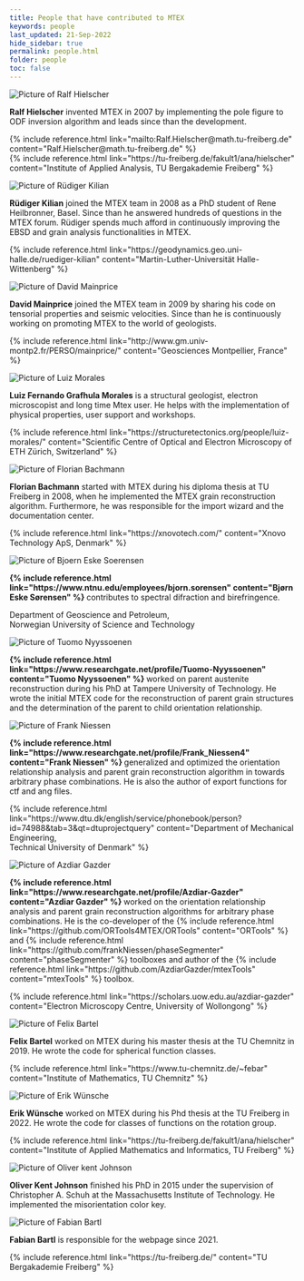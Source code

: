 ```yaml
---
title: People that have contributed to MTEX
keywords: people
last_updated: 21-Sep-2022
hide_sidebar: true
permalink: people.html
folder: people
toc: false
---
```


<div class="row">
    <div class="panel panel-profile-card col-md-6">
        <div class="panel-heading">
            <img src="images/profiles/ralf-hielscher.png" alt="Picture of Ralf Hielscher">
        </div>
        <div class="panel-body">
            <p>
                <b>Ralf Hielscher</b>
                invented MTEX in 2007 by implementing the pole figure to ODF inversion
                algorithm and leads since than the development.
            </p>
            <p>
                {% include reference.html link="mailto:Ralf.Hielscher@math.tu-freiberg.de"
                content="Ralf.Hielscher@math.tu-freiberg.de" %}
                <br>
                {% include reference.html link="https://tu-freiberg.de/fakult1/ana/hielscher" content="Institute of
                Applied Analysis, TU Bergakademie Freiberg" %}
            </p>
        </div>
    </div>
    <div class="panel panel-profile-card col-md-6">
        <div class="panel-heading">
            <img src="images/profiles/ruediger-kilian.png" alt="Picture of Rüdiger Kilian">
        </div>
        <div class="panel-body">
            <p>
                <b>Rüdiger Kilian</b>
                joined the MTEX team in 2008 as a PhD student of
                Rene Heilbronner, Basel. Since than he answered hundreds of questions in the
                MTEX forum. Rüdiger spends much afford in continuously improving the EBSD
                and grain analysis functionalities in MTEX.
            </p>
            <p>
                {% include reference.html link="https://geodynamics.geo.uni-halle.de/ruediger-kilian"
                content="Martin-Luther-Universität Halle-Wittenberg" %}
            </p>
        </div>
    </div>
</div>

<div class="row">
    <div class="panel panel-profile-card col-md-6">
        <div class="panel-heading">
            <img src="images/profiles/david-mainprice.png" alt="Picture of David Mainprice">
        </div>
        <div class="panel-body">
            <p>
                <b>David Mainprice</b>
                joined the MTEX team in 2009 by sharing his code
                on tensorial properties and seismic velocities. Since than he is
                continuously working on promoting MTEX to the world of geologists.
            </p>
            <p>
                {% include reference.html link="http://www.gm.univ-montp2.fr/PERSO/mainprice/" content="Geosciences
                Montpellier, France" %}
            </p>
        </div>
    </div>
    <div class="panel panel-profile-card col-md-6">
        <div class="panel-heading">
            <img src="images/profiles/Luiz-Morales.webp" alt="Picture of Luiz Morales">
        </div>
        <div class="panel-body">
            <p>
                <b>Luiz Fernando Grafhula Morales</b>
				is a structural geologist, electron
				microscopist and long time Mtex user. He helps with the implementation
				of physical properties, user support and workshops.
            </p>
            <p>
                {% include reference.html link="https://structuretectonics.org/people/luiz-morales/" content="Scientific Centre of Optical and Electron Microscopy of ETH Zürich, Switzerland" %}
            </p>
        </div>
    </div>
</div>

<div class="row">
    <div class="panel panel-profile-card col-md-6">
        <div class="panel-heading">
            <img src="images/profiles/florian-bachmann.png" alt="Picture of Florian Bachmann">
        </div>
        <div class="panel-body">
            <p>
                <b>Florian Bachmann</b>
                started with MTEX during his diploma thesis at TU
                Freiberg in 2008, when he implemented the MTEX grain reconstruction
                algorithm. Furthermore, he was responsible for the import wizard and the
                documentation center.
            </p>
            <p>
                {% include reference.html link="https://xnovotech.com/" content="Xnovo Technology ApS, Denmark" %}
            </p>
        </div>
    </div>
    <div class="panel panel-profile-card col-md-6">
        <div class="panel-heading">
            <img src="images/profiles/bjorn-eske-soerensen.png" alt="Picture of Bjoern Eske Soerensen">
        </div>
        <div class="panel-body">
            <p>
                <b>
                    {% include reference.html link="https://www.ntnu.edu/employees/bjorn.sorensen"
                    content="Bj&oslash;rn Eske S&oslash;rensen" %}
                </b>
                contributes to spectral difraction and birefringence.
            </p>
            <p>
                Department of Geoscience and Petroleum,
                <br>
                Norwegian University of Science and Technology
            </p>
        </div>
    </div>
</div>

<div class="row">
    <div class="panel panel-profile-card col-md-6">
        <div class="panel-heading">
            <img src="images/profiles/tuomo-nyyssoenen.png" alt="Picture of Tuomo Nyyssoenen">
        </div>
        <div class="panel-body">
            <p>
                <b>
                    {% include reference.html link="https://www.researchgate.net/profile/Tuomo-Nyyssoenen"
                    content="Tuomo Nyyssoenen" %}
                </b>
                worked on parent austenite reconstruction during his PhD at Tampere University of Technology. He
                wrote the initial MTEX code for the reconstruction of parent grain structures and the determination
                of the parent to child orientation relationship.
            </p>
        </div>
    </div>
    <div class="panel panel-profile-card col-md-6">
        <div class="panel-heading">
            <img src="images/profiles/frank-niessen.png" alt="Picture of Frank Niessen">
        </div>
        <div class="panel-body">
            <p>
                <b>
                    {% include reference.html link="https://www.researchgate.net/profile/Frank_Niessen4"
                    content="Frank Niessen" %}
                </b>
                generalized and optimized the orientation relationship analysis and parent grain reconstruction
                algorithm in towards arbitrary phase combinations. He is also the author of export functions for ctf
                and ang files.
            </p>
            <p>
                {% include reference.html
                link="https://www.dtu.dk/english/service/phonebook/person?id=74988&tab=3&qt=dtuprojectquery"
                content="Department of Mechanical Engineering,<br>Technical University of Denmark" %}
            </p>
        </div>
    </div>
</div>

<div class="row">
    <div class="panel panel-profile-card col-md-6">
        <div class="panel-heading">
            <img src="images/profiles/azdiar.jpg" alt="Picture of Azdiar Gazder">
        </div>
        <div class="panel-body">
            <p>
				<b>
                    {% include reference.html link="https://www.researchgate.net/profile/Azdiar-Gazder"
                    content="Azdiar Gazder" %}
                </b>
				worked on the orientation relationship analysis and
				parent grain reconstruction algorithms for arbitrary phase combinations. 
				He is the co-developer of the {% include reference.html link="https://github.com/ORTools4MTEX/ORTools" content="ORTools" %}
				and {% include reference.html link="https://github.com/frankNiessen/phaseSegmenter" content="phaseSegmenter" %} 
				toolboxes and author of the {% include reference.html link="https://github.com/AzdiarGazder/mtexTools" content="mtexTools" %} 
				toolbox.
            </p>
			<p>
                {% include reference.html
                link="https://scholars.uow.edu.au/azdiar-gazder"
                content="Electron Microscopy Centre, University of Wollongong" %}
            </p>
        </div>
    </div>
</div>

<div class="row">
	<div class="panel panel-profile-card col-md-6">
        <div class="panel-heading">
            <img src="images/profiles/felix-bartel.png" alt="Picture of Felix Bartel">
        </div>
        <div class="panel-body">
            <p>
                <b>Felix Bartel</b>
                worked on MTEX during his master thesis at the TU Chemnitz in 2019. He
                wrote the code for spherical function classes.
            </p>
            <p>
                {% include reference.html link="https://www.tu-chemnitz.de/~febar" content="Institute of
                Mathematics, TU Chemnitz" %}
            </p>
        </div>
    </div>
	<div class="panel panel-profile-card col-md-6">
        <div class="panel-heading">
            <img src="images/profiles/erik-wuensche.png" alt="Picture of Erik Wünsche">
        </div>
        <div class="panel-body">
            <p>
                <b>Erik Wünsche</b>
                worked on MTEX during his Phd thesis at the TU Freiberg in 2022. He
                wrote the code for classes of functions on the rotation group.
            </p>
            <p>
                {% include reference.html link="https://tu-freiberg.de/fakult1/ana/hielscher" content="Institute of
                Applied Mathematics and Informatics, TU Freiberg" %}
            </p>
        </div>
    </div>
</div>

<div class="row">
    <div class="panel panel-profile-card col-md-6">
        <div class="panel-heading">
            <img src="images/profiles/oliver-kent-johnson.png" alt="Picture of Oliver kent Johnson">
        </div>
        <div class="panel-body">
            <p>
                <b>Oliver Kent Johnson</b>
                finished his PhD in 2015 under the supervision of Christopher A. Schuh at the Massachusetts
                Institute of Technology. He implemented the misorientation color key.
            </p>
        </div>
    </div>
    <div class="panel panel-profile-card col-md-6">
        <div class="panel-heading">
            <img src="images/profiles/fabian-bartl.png" alt="Picture of Fabian Bartl">
        </div>
        <div class="panel-body">
            <p>
                <b>Fabian Bartl</b>
                is responsible for the webpage since 2021.
            </p>
            <p>
                {% include reference.html link="https://tu-freiberg.de/" content="TU Bergakademie Freiberg" %}
            </p>
        </div>
    </div>
</div>


